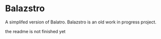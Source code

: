 # Balazstro
A simplifed version of Balatro.
Balazstro is an old work in progress project.

the readme is not finished yet

